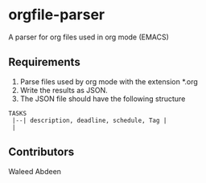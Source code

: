 # orgfile-parser
A parser for org files used in org mode (EMACS)



## Requirements

1. Parse files used by org mode with the extension *.org
2. Write the results as JSON.
3. The JSON file should have the following structure
```   
TASKS  
 |--| description, deadline, schedule, Tag |
 |

```

## Contributors
Waleed Abdeen